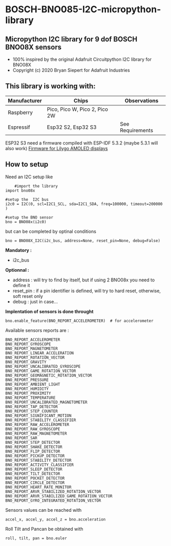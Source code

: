 # BOSCH-BNO085-I2C-micropython-library
## Micropython I2C library for 9 dof BOSCH BNO08X sensors

- 100% inspired by the original Adafruit Circuitpython I2C library for BNO08X
- Copyright (c) 2020 Bryan Siepert for Adafruit Industries

## This library is working with:

|  Manufacturer |  Chips  |  Observations |
| ------------ | ------------ | ------------ | 
|  Raspberry | Pico, Pico W,  Pico 2,  Pico 2W   |   |
|  Espressif | Esp32 S2, Esp32 S3 |  See Requirements |

ESP32 S3 need a firmware compiled with ESP-IDF 5.3.2 (maybe 5.3.1 will also work)
[Firmware for Lilygo AMOLED displays](https://github.com/dobodu/Lilygo-Amoled-Micropython/blob/main/firmware/firmware_2024_12_28.bin "Firmware for Lilygo AMOLED displays")

## How to setup

Need an I2C setup like

        #import the library
    import bno08x

    #setup the  I2C bus
    i2c0 = I2C(0, scl=I2C1_SCL, sda=I2C1_SDA, freq=100000, timeout=200000 )

    #setup the BNO sensor
    bno = BNO08x(i2c0)


but can be completed by optinal conditions

    bno = BNO08X_I2C(i2c_bus, address=None, reset_pin=None, debug=False)

**Mandatory :**

- i2c_bus

**Optionnal :**

- address : will try to find by itself, but if using 2 BNO08x you need to define it
- reset_pin : if a pin identifier is defined, will try to hard reset, otherwise, soft reset only
- debug : just in case...  

**Implentation of sensors is done throught**

    bno.enable_feature(BNO_REPORT_ACCELEROMETER)  # for accelerometer
    
Available sensors reports are :

    BNO_REPORT_ACCELEROMETER
    BNO_REPORT_GYROSCOPE
    BNO_REPORT_MAGNETOMETER
    BNO_REPORT_LINEAR_ACCELERATION
    BNO_REPORT_ROTATION_VECTOR
    BNO_REPORT_GRAVITY
    BNO_REPORT_UNCALIBRATED_GYROSCOPE
    BNO_REPORT_GAME_ROTATION_VECTOR
    BNO_REPORT_GEOMAGNETIC_ROTATION_VECTOR
    BNO_REPORT_PRESSURE
    BNO_REPORT_AMBIENT_LIGHT
    BNO_REPORT_HUMIDITY
    BNO_REPORT_PROXIMITY
    BNO_REPORT_TEMPERATURE
    BNO_REPORT_UNCALIBRATED_MAGNETOMETER
    BNO_REPORT_TAP_DETECTOR
    BNO_REPORT_STEP_COUNTER
    BNO_REPORT_SIGNIFICANT_MOTION
    BNO_REPORT_STABILITY_CLASSIFIER
    BNO_REPORT_RAW_ACCELEROMETER
    BNO_REPORT_RAW_GYROSCOPE
    BNO_REPORT_RAW_MAGNETOMETER
    BNO_REPORT_SAR
    BNO_REPORT_STEP_DETECTOR
    BNO_REPORT_SHAKE_DETECTOR
    BNO_REPORT_FLIP_DETECTOR
    BNO_REPORT_PICKUP_DETECTOR
    BNO_REPORT_STABILITY_DETECTOR
    BNO_REPORT_ACTIVITY_CLASSIFIER
    BNO_REPORT_SLEEP_DETECTOR
    BNO_REPORT_TILT_DETECTOR
    BNO_REPORT_POCKET_DETECTOR
    BNO_REPORT_CIRCLE_DETECTOR
    BNO_REPORT_HEART_RATE_MONITOR
    BNO_REPORT_ARVR_STABILIZED_ROTATION_VECTOR
    BNO_REPORT_ARVR_STABILIZED_GAME_ROTATION_VECTOR
    BNO_REPORT_GYRO_INTEGRATED_ROTATION_VECTOR
    
Sensors values can be reached with

    accel_x, accel_y, accel_z = bno.acceleration

Roll Tilt and Pancan be obtained with

    roll, tilt, pan = bno.euler
